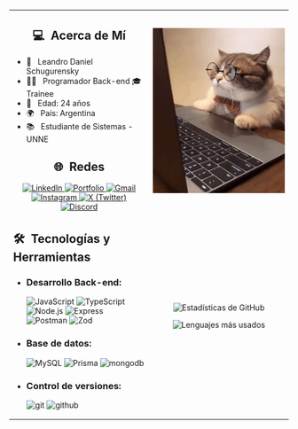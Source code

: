 

<table width="100%">
  <tr>
    <td width="50%" valign="top">
      <h2 align=center> 💻 &nbsp;Acerca de Mí </h2>
      <ul>
        <li>👤 &nbsp; Leandro Daniel Schugurensky</li>
        <li>👨‍💻 &nbsp; Programador Back-end 🎓 Trainee</li>
        <li>🎂 &nbsp; Edad: 24 años</li>
        <li>🌍 &nbsp; País: Argentina</li>
        <li>📚 &nbsp; Estudiante de Sistemas - UNNE</li>
      </ul>
      <h2 align=center> 🌐 &nbsp;Redes </h2>
      <div align="center">
        <a href="https://www.linkedin.com/in/leandro-daniel-schugurensky-b464402a5/" target="_blank" rel="noopener noreferrer">
          <img src="https://img.shields.io/badge/LinkedIn-0077B5?style=for-the-badge&logo=linkedin&logoColor=white" alt="LinkedIn">
        </a>
         <a href="https://schugu-portfolio.netlify.app/home" target="_blank">
         <img src="https://img.shields.io/badge/Portfolio-ffcc50?style=for-the-badge&logo=gitlab&logoColor=black" alt="Portfolio">
        </a>
        <a href="mailto:leo.schugu@gmail.com" target="_blank" rel="noopener noreferrer">
          <img src="https://img.shields.io/badge/Gmail-D14836?style=for-the-badge&logo=gmail&logoColor=white" alt="Gmail">
        </a>
        <a href="https://www.instagram.com/leanschugu/" target="_blank" rel="noopener noreferrer">
          <img src="https://img.shields.io/badge/Instagram-E4405F?style=for-the-badge&logo=instagram&logoColor=white" alt="Instagram">
        </a>
        <a href="https://x.com/leansugus" target="_blank" rel="noopener noreferrer">
          <img src="https://img.shields.io/badge/Twitter-1DA1F2?style=for-the-badge&logo=x&logoColor=white&color=000000" alt="X (Twitter)">
        </a>
        <a href="https://discord.com/users/Schugu" target="_blank" rel="noopener noreferrer">
          <img src="https://img.shields.io/badge/Discord-7289DA?style=for-the-badge&logo=discord&logoColor=white" alt="Discord">
        </a>
      </div>
    </td>
    <td width="50%" align="center">
      <p>
        <a href="https://github.com/Schugu">
          <img src="Img/GatoProgramando.jpg" alt="Imagen de perfil" width="100%"/>
        </a>
      </p>
    </td>
  </tr>
  <tr>
    <td width="50%">
      <h2> 🛠 &nbsp;Tecnologías y Herramientas </h2>
      <ul>
        <li>
          <h3>Desarrollo Back-end:</h3>
          <img src="https://img.shields.io/badge/JavaScript-F7DF1E?style=for-the-badge&logo=javascript&logoColor=black" alt="JavaScript">
          <img src="https://img.shields.io/badge/TypeScript-007ACC?style=for-the-badge&logo=typescript&logoColor=white" alt="TypeScript">
          <img src="https://img.shields.io/badge/Node.js-000000?style=for-the-badge&logo=node.js&logoColor=5fa04e" alt="Node.js">
          <img src="https://img.shields.io/badge/Express-white?style=for-the-badge&logo=express&logoColor=000000" alt="Express">
          <img src="https://img.shields.io/badge/Postman-FF6C37?style=for-the-badge&logo=postman&logoColor=white" alt="Postman">
          <img src="https://img.shields.io/badge/Zod-2F3A56?style=for-the-badge&logo=zod&logoColor=white" alt="Zod">
        </li>
        <li>
          <h3>Base de datos:</h3>
          <img src="https://img.shields.io/badge/MySQL-4479A1?style=for-the-badge&logo=mysql&logoColor=white" alt="MySQL">
          <img src="https://img.shields.io/badge/Prisma-2D3748?style=for-the-badge&logo=prisma&logoColor=white" alt="Prisma">
          <img src="https://img.shields.io/badge/MongoDB-4EA94B?style=for-the-badge&logo=mongodb&logoColor=white" alt="mongodb">
        </li>
        <li>
          <h3>Control de versiones:</h3>
          <img src="https://img.shields.io/badge/Git-F05032?style=for-the-badge&logo=git&logoColor=white" alt="git">
          <img src="https://img.shields.io/badge/GitHub-181717?style=for-the-badge&logo=github&logoColor=white" alt="github">
        </li>
      </ul>
    </td>
    <td width="50%">
      <p align="center">
        <img width="100%" src="https://github-readme-stats.vercel.app/api?username=schugu&show_icons=true&theme=algolia&include_all_commits=true&count_private=true&rank_icon=github&disable_animations=true" alt="Estadísticas de GitHub"/>
      </p>
      <p align="center">
        <img width="100%" src="https://github-readme-stats.vercel.app/api/top-langs/?username=Schugu&theme=algolia&layout=compact&disable_animations=true" alt="Lenguajes más usados"/>
      </p>
    </td>
  </tr>
</table>

